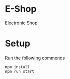 # E-Shop
Electronic Shop 

# Setup 
Run the following commends 

```
npm install 
npm run start 

```
